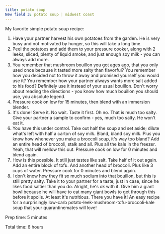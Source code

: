 ```yaml
---
title: potato soup
New field 3: potato soup | midwest coast
---
```


My favorite simple potato soup recipe:

1. Have your partner harvest his own potatoes from the garden. He is very busy and not motivated by hunger, so this will take a long time.
2. Peel the potatoes and add them to your pressure cooker, along with 2 leeks, sliced, plenty of liquid smoke, and just enough soy milk - you can always add more.
3. You remember that mushroom bouillon you got ages ago, that you only used once because it tasted more salty than flavorful? You remember how you decided not to throw it away and promised yourself you would use it? You remember how your partner always wants more salt added to his food? Definitely use it instead of your usual bouillon. Don't worry about reading the directions - you know how much bouillon you should use, you absolute legend.
4. Pressure cook on low for 15 minutes, then blend with an immersion blender.
5. It's done! Serve it. No wait. Taste it first. Oh no. That is much too salty. Give your partner a sample to confirm - yes, much too salty. He won't eat it.
6. You have this under control. Take out half the soup and set aside; dilute what's left with half a carton of soy milk. Bland, bland soy milk. Plus you know how whenever you make a broccoli soup, it's way too bland? Add an entire head of broccoli, stalk and all. Plus all the kale in the freezer. Yeah, that will mellow this out. Pressure cook on low for 0 minutes and blend again.
7. How is this possible. It still just tastes like salt. Take half of it out again. Add an entire block of tofu. And another head of broccoli. Plus like 3 cups of water. Pressure cook for 0 minutes and blend again.
8. I don't know how they fit so much sodium into that bouillon, but this is still pretty salty. Take it to your partner for a taste, just in case, since he likes food saltier than you do. Alright, he's ok with it. Give him a giant bowl because he will have to eat many giant bowls to get through this before it spoils. At least it's nutritious.
There you have it! An easy recipe for a surprisingly low-carb potato-leek-mushroom-tofu-broccoli-kale soup that your quarantinemates will love!

Prep time: 5 minutes

Total time: 6 hours
